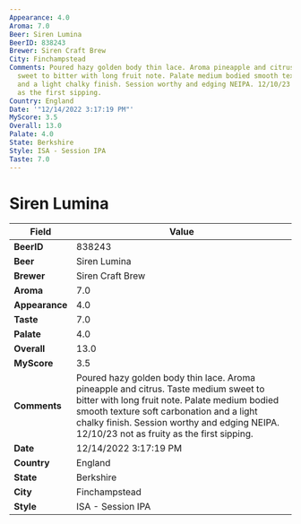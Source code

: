 ```yaml
---
Appearance: 4.0
Aroma: 7.0
Beer: Siren Lumina
BeerID: 838243
Brewer: Siren Craft Brew
City: Finchampstead
Comments: Poured hazy golden body thin lace. Aroma pineapple and citrus. Taste medium
  sweet to bitter with long fruit note. Palate medium bodied smooth texture soft carbonation
  and a light chalky finish. Session worthy and edging NEIPA. 12/10/23 not as fruity
  as the first sipping.
Country: England
Date: '"12/14/2022 3:17:19 PM"'
MyScore: 3.5
Overall: 13.0
Palate: 4.0
State: Berkshire
Style: ISA - Session IPA
Taste: 7.0
---
```


# Siren Lumina

| Field         | Value |
|---------------|-------|
| **BeerID** | 838243 |
| **Beer** | Siren Lumina |
| **Brewer** | Siren Craft Brew |
| **Aroma** | 7.0 |
| **Appearance** | 4.0 |
| **Taste** | 7.0 |
| **Palate** | 4.0 |
| **Overall** | 13.0 |
| **MyScore** | 3.5 |
| **Comments** | Poured hazy golden body thin lace. Aroma pineapple and citrus. Taste medium sweet to bitter with long fruit note. Palate medium bodied smooth texture soft carbonation and a light chalky finish. Session worthy and edging NEIPA. 12/10/23 not as fruity as the first sipping. |
| **Date** | 12/14/2022 3:17:19 PM |
| **Country** | England |
| **State** | Berkshire |
| **City** | Finchampstead |
| **Style** | ISA - Session IPA |
